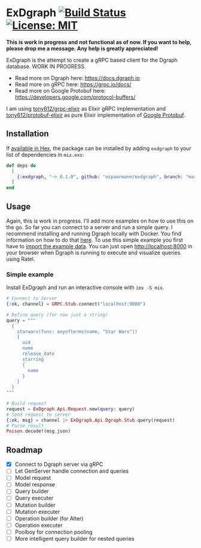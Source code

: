 # ExDgraph [![Build Status](https://travis-ci.org/ospaarmann/exdgraph.svg?branch=master)](https://travis-ci.org/ospaarmann/exdgraph) [![License: MIT](https://img.shields.io/badge/License-MIT-yellow.svg)](https://opensource.org/licenses/MIT)

**This is work in progress and not functional as of now. If you want to help, please drop me a message. Any help is greatly appreciated!**

ExDgraph is the attempt to create a gRPC based client for the Dgraph database. WORK IN PROGRESS.

- Read more on Dgraph here: https://docs.dgraph.io
- Read more on gRPC here: https://grpc.io/docs/
- Read more on Google Protobuf here: https://developers.google.com/protocol-buffers/

I am using [tony612/grpc-elixir](https://github.com/tony612/grpc-elixir) as Elixir gRPC implementation and [tony612/protobuf-elixir](https://github.com/tony612/protobuf-elixir) as pure Elixir implementation of [Google Protobuf](https://developers.google.com/protocol-buffers/).

## Installation

If [available in Hex](https://hex.pm/docs/publish), the package can be installed
by adding `exdgraph` to your list of dependencies in `mix.exs`:

```elixir
def deps do
  [
    {:exdgraph, "~> 0.1.0", github: "ospaarmann/exdgraph", branch: "master"}
  ]
end
```

## Usage

Again, this is work in progress. I'll add more examples on how to use this on the go. So far you can connect to a server and run a simple query. I recommend installing and running Dgraph locally with Docker. You find information on how to do that [here](https://docs.dgraph.io/get-started/#from-docker-image). To use this simple example you first have to [import the example data](https://docs.dgraph.io/get-started/#step-3-run-queries). You can just open [http://localhost:8000](http://localhost:8000) in your browser when Dgraph is running to execute and visualize queries using Ratel.

### Simple example

Install ExDgraph and run an interactive console with `iex -S mix`.

```elixir
# Connect to Server
{:ok, channel} = GRPC.Stub.connect("localhost:9080")

# Define query (for now just a string)
query = """
  {
    starwars(func: anyofterms(name, "Star Wars"))
    {
      uid
      name
      release_date
      starring
      {
        name
      }
    }
  }
"""

# Build request
request = ExDgraph.Api.Request.new(query: query)
# Send request to server
{:ok, msg} = channel |> ExDgraph.Api.Dgraph.Stub.query(request)
# Parse result
Poison.decode!(msg.json)
```

## Roadmap

- [X] Connect to Dgraph server via gRPC
- [ ] Let GenServer handle connection and queries
- [ ] Model request
- [ ] Model response
- [ ] Query builder
- [ ] Query executer
- [ ] Mutation builder
- [ ] Mutation executer
- [ ] Operation builder (for Alter)
- [ ] Operation executer
- [ ] Poolboy for connection pooling
- [ ] More intelligent query builder for nested queries

